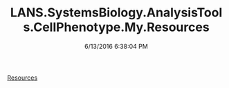 ﻿---
title: LANS.SystemsBiology.AnalysisTools.CellPhenotype.My.Resources
date: 6/13/2016 6:38:04 PM
---

[Resources](T-LANS.SystemsBiology.AnalysisTools.CellPhenotype.My.Resources.Resources.html)
